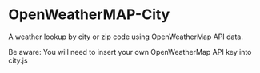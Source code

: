 # OpenWeatherMAP-City
A weather lookup by city or zip code using OpenWeatherMap API data.


Be aware: You will need to insert your own OpenWeatherMap API key into city.js
